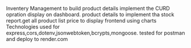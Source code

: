 Inventery Management to build product details implement the CURD opration display on dashboard.
product details to implement tha stock report.get all product list price to display frontend using charts
Technologies used for express,cors,dotenv,jsonwebtoken,bcrypts,mongoose.
tested  for postman and deploy to render.com
